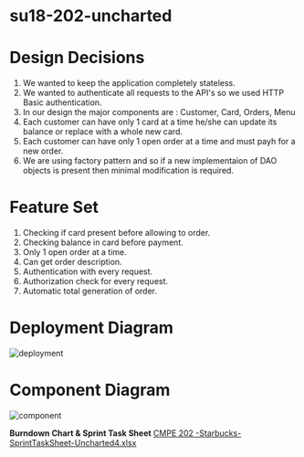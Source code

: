 # su18-202-uncharted

# Design Decisions
1. We wanted to keep the application completely stateless.
2. We wanted to authenticate all requests to the API's so we used HTTP Basic authentication.
3. In our design the major components are : Customer, Card, Orders, Menu
4. Each customer can have only 1 card at a time he/she can update its balance or replace with a whole new card.
5. Each customer can have only 1 open order at a time and must payh for a new order.
6. We are using factory pattern and so if a new implementaion of DAO objects is present then minimal modification is required.


# Feature Set
1. Checking if card present before allowing to order.
2. Checking balance in card before payment.
3. Only 1 open order at a time.
4. Can get order description.
5. Authentication with every request.
6. Authorization check for every request.
7. Automatic total generation of order.

# Deployment Diagram
![deployment](https://user-images.githubusercontent.com/31361726/43352273-f6b20cf8-923e-11e8-86ec-5f67e4403ea3.PNG)

# Component Diagram
![component](https://user-images.githubusercontent.com/31361726/43352289-3275b0f0-923f-11e8-92d7-c26ab4f0ddbd.PNG)

**Burndown Chart & Sprint Task Sheet**
[CMPE 202 -Starbucks-SprintTaskSheet-Uncharted4.xlsx](https://github.com/nguyensjsu/su18-202-uncharted/files/2237675/CMPE.202.-Starbucks-SprintTaskSheet-Uncharted4.xlsx)
